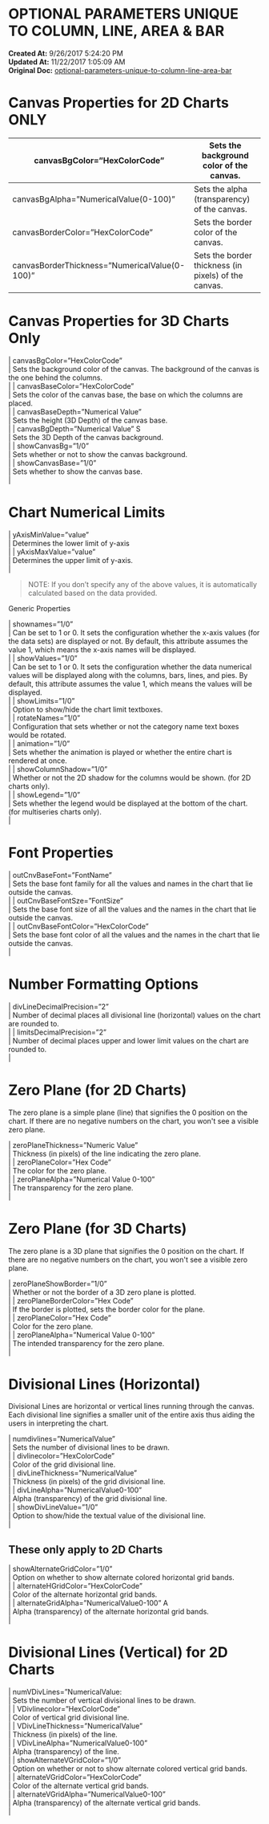 # OPTIONAL PARAMETERS UNIQUE TO COLUMN, LINE, AREA & BAR

**Created At:** 9/26/2017 5:24:20 PM  
**Updated At:** 11/22/2017 1:05:09 AM  
**Original Doc:** [optional-parameters-unique-to-column-line-area-bar](https://docs.zumasys.com/36577-mv-dashboard/optional-parameters-unique-to-column-line-area-bar)  


# Canvas Properties for 2D Charts ONLY 


| canvasBgColor=”HexColorCode”<br> | Sets the background color of the canvas.<br> |
| --- | --- |
| canvasBgAlpha=”NumericalValue(0-100)”<br> | Sets the alpha (transparency) of the canvas.<br> |
| canvasBorderColor=”HexColorCode”<br> | Sets the border color of the canvas.<br> |
| canvasBorderThickness=”NumericalValue(0-100)”<br> | Sets the border thickness (in pixels) of the canvas.<br> |




# Canvas Properties for 3D Charts Only


| canvasBgColor=”HexColorCode”<br> | Sets the background color of the canvas. The background of the canvas is the one behind the columns.<br> |
| canvasBaseColor=”HexColorCode”<br> | Sets the color of the canvas base, the base on which the columns are placed.<br> |
| canvasBaseDepth=”Numerical Value”<br> | Sets the height (3D Depth) of the canvas base.<br> |
| canvasBgDepth=”Numerical Value” S<br> | Sets the 3D Depth of the canvas background.<br> |
| showCanvasBg=”1/0”<br> | Sets whether or not to show the canvas background.<br> |
| showCanvasBase=”1/0”<br> | Sets whether to show the canvas base.<br> |




# Chart Numerical Limits


| yAxisMinValue=”value”<br> | Determines the lower limit of y-axis<br> |
| yAxisMaxValue=”value”<br> | Determines the upper limit of y-axis.<br> |





> NOTE: If you don’t specify any of the above values, it is automatically calculated based on the data provided.




Generic Properties


| shownames=”1/0”<br> | Can be set to 1 or 0. It sets the configuration whether the x-axis values (for the data sets) are displayed or not. By default, this attribute assumes the value 1, which means the x-axis names will be displayed.<br> |
| showValues=”1/0”<br> | Can be set to 1 or 0. It sets the configuration whether the data numerical values will be displayed along with the columns, bars, lines, and pies. By default, this attribute assumes the value 1, which means the values will be displayed.<br> |
| showLimits=”1/0”<br> | Option to show/hide the chart limit textboxes.<br> |
| rotateNames=”1/0”<br> | Configuration that sets whether or not the category name text boxes would be rotated.<br> |
| animation=”1/0”<br> | Sets whether the animation is played or whether the entire chart is rendered at once.<br> |
| showColumnShadow=”1/0”<br> | Whether or not the 2D shadow for the columns would be shown. (for 2D charts only).<br> |
| showLegend=”1/0”<br> | Sets whether the legend would be displayed at the bottom of the chart. (for multiseries charts only).<br> |




# Font Properties


| outCnvBaseFont=”FontName”<br> | Sets the base font family for all the values and names in the chart that lie outside the canvas.<br> |
| outCnvBaseFontSze=”FontSize”<br> | Sets the base font size of all the values and the names in the chart that lie outside the canvas.<br> |
| outCnvBaseFontColor=”HexColorCode”<br> | Sets the base font color of all the values and the names in the chart that lie outside the canvas.<br> |




# Number Formatting Options


| divLineDecimalPrecision=”2”<br> | Number of decimal places all divisional line (horizontal) values on the chart are rounded to.<br> |
| limitsDecimalPrecision=”2”<br> | Number of decimal places upper and lower limit values on the chart are rounded to.<br> |




# Zero Plane (for 2D Charts)

The zero plane is a simple plane (line) that signifies the 0 position on the chart. If there are no negative numbers on the chart, you won't see a visible zero plane.


| zeroPlaneThickness=”Numeric Value”<br> | Thickness (in pixels) of the line indicating the zero plane.<br> |
| zeroPlaneColor=”Hex Code”<br> | The color for the zero plane.<br> |
| zeroPlaneAlpha=”Numerical Value 0-100”<br> | The transparency for the zero plane.<br> |




# Zero Plane (for 3D Charts) 

The zero plane is a 3D plane that signifies the 0 position on the chart. If there are no negative numbers on the chart, you won't see a visible zero plane.


| zeroPlaneShowBorder=”1/0”<br> | Whether or not the border of a 3D zero plane is plotted.<br> |
| zeroPlaneBorderColor=”Hex Code”<br> | If the border is plotted, sets the border color for the plane.<br> |
| zeroPlaneColor=”Hex Code”<br> | Color for the zero plane.<br> |
| zeroPlaneAlpha=”Numerical Value 0-100”<br> | The intended transparency for the zero plane.<br> |




# Divisional Lines (Horizontal)

Divisional Lines are horizontal or vertical lines running through the canvas. Each divisional line signifies a smaller unit of the entire axis thus aiding the users in interpreting the chart.


| numdivlines=”NumericalValue”<br> | Sets the number of divisional lines to be drawn.<br> |
| divlinecolor=”HexColorCode”<br> | Color of the grid divisional line.<br> |
| divLineThickness=”NumericalValue”<br> | Thickness (in pixels) of the grid divisional line.<br> |
| divLineAlpha=”NumericalValue0-100”<br> | Alpha (transparency) of the grid divisional line.<br> |
| showDivLineValue=”1/0”<br> | Option to show/hide the textual value of the divisional line.<br> |


## These only apply to 2D Charts


| showAlternateGridColor=”1/0”<br> | Option on whether to show alternate colored horizontal grid bands.<br> |
| alternateHGridColor=”HexColorCode”<br> | Color of the alternate horizontal grid bands.<br> |
| alternateGridAlpha=”NumericalValue0-100” A<br> | Alpha (transparency) of the alternate horizontal grid bands.<br> |




# Divisional Lines (Vertical) for 2D Charts


| numVDivLines=”NumericalValue:<br> | Sets the number of vertical divisional lines to be drawn.<br> |
| VDivlinecolor=”HexColorCode”<br> | Color of vertical grid divisional line.<br> |
| VDivLineThickness=”NumericalValue”<br> | Thickness (in pixels) of the line.<br> |
| VDivLineAlpha=”NumericalValue0-100”<br> | Alpha (transparency) of the line.<br> |
| showAlternateVGridColor=”1/0”<br> | Option on whether or not to show alternate colored vertical grid bands.<br> |
| alternateVGridColor=”HexColorCode”<br> | Color of the alternate vertical grid bands.<br> |
| alternateVGridAlpha=”NumericalValue0-100”<br> | Alpha (transparency) of the alternate vertical grid bands.<br> |

